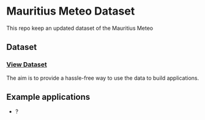 # Mauritius Meteo Dataset

This repo keep an updated dataset of the Mauritius Meteo

## Dataset

### [View Dataset](https://github.com/MrSunshyne/mauritius-meteo-dataset/blob/main/data/latest.json)

The aim is to provide a hassle-free way to use the data to build applications.

## Example applications

- ?
